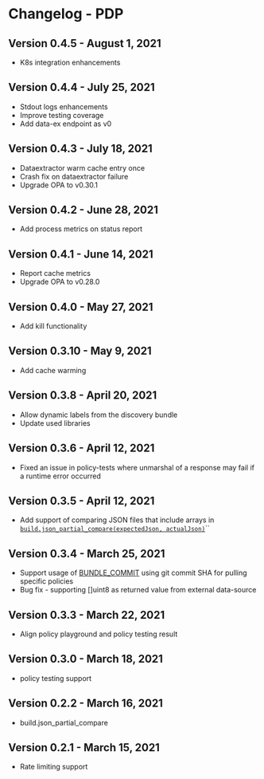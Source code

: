 # Changelog - PDP
## Version 0.4.5 - August 1, 2021

* K8s integration enhancements

## Version 0.4.4 - July 25, 2021

* Stdout logs enhancements
* Improve testing coverage
* Add data-ex endpoint as v0

## Version 0.4.3 - July 18, 2021

* Dataextractor warm cache entry once
* Crash fix on dataextractor failure
* Upgrade OPA to v0.30.1

## Version 0.4.2 - June 28, 2021

* Add process metrics on status report

## Version 0.4.1 - June 14, 2021

* Report cache metrics
* Upgrade OPA to v0.28.0

## Version 0.4.0 - May 27, 2021

* Add kill functionality

## Version 0.3.10 - May 9, 2021

* Add cache warming

## Version 0.3.8 - April 20, 2021

* Allow dynamic labels from the discovery bundle
* Update used libraries 

## Version 0.3.6 - April 12, 2021

* Fixed an issue in policy-tests where unmarshal of a response may fail if a runtime error occurred 

## Version 0.3.5 - April 12, 2021

* Add support of comparing JSON files that include arrays in [`build.json_partial_compare(expectedJson, actualJson)`](https://docs.build.security/library/built-in-functions/build.json_partial_compare)\`\`

## Version 0.3.4 - March 25, 2021

* Support usage of [BUNDLE\_COMMIT](../documentation/policy-decision-points-pdp/pdp-deployments/#supported-environments) using git commit SHA for pulling specific policies
* Bug fix - supporting \[\]uint8 as returned value from external data-source

## Version 0.3.3 - March 22, 2021

* Align policy playground and policy testing result

## Version 0.3.0 - March 18, 2021

* policy testing support

## Version 0.2.2 - March 16, 2021

* build.json\_partial\_compare

## Version 0.2.1 - March 15, 2021

* Rate limiting support

